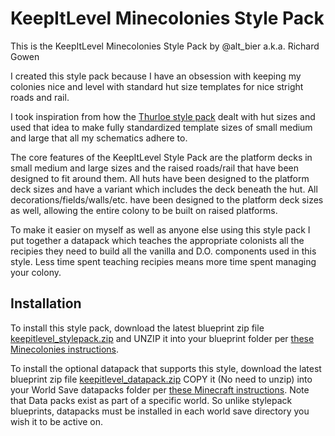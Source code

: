 # KeepItLevel Minecolonies Style Pack

This is the KeepItLevel Minecolonies Style Pack by @alt_bier a.k.a. Richard Gowen

I created this style pack because I have an obsession with keeping my colonies nice and level with standard hut size templates for nice stright roads and rail.

I took inspiration from how the [Thurloe style pack](https://www.planetminecraft.com/project/minecolonies-thurloe-style-pack/) dealt with hut sizes and used that idea to make fully standardized template sizes of small medium and large that all my schematics adhere to.

The core features of the KeepItLevel Style Pack are the platform decks in small medium and large sizes and the raised roads/rail that have been designed to fit around them.  All huts have been designed to the platform deck sizes and have a variant which includes the deck beneath the hut.  All decorations/fields/walls/etc. have been designed to the platform deck sizes as well, allowing the entire colony to be built on raised platforms.

To make it easier on myself as well as anyone else using this style pack I put together a datapack which teaches the appropriate colonists all the recipies they need to build all the vanilla and D.O. components used in this style.  Less time spent teaching recipies means more time spent managing your colony.

## Installation

To install this style pack, download the latest blueprint zip file [keepitlevel_stylepack.zip](/blueprints/keepitlevel_stylepack.zip) and UNZIP it into your blueprint folder per [these Minecolonies instructions](https://minecolonies.com/wiki/tutorials/schematics#how-do-i-install-custom-schematics-i-just-downloaded).

To install the optional datapack that supports this style, download the latest blueprint zip file [keepitlevel_datapack.zip](/datapacks/keepitlevel_datapack.zip) COPY it (No need to unzip) into your World Save datapacks folder per [these Minecraft instructions](https://minecraft.wiki/w/Tutorial:Installing_a_data_pack).  Note that Data packs exist as part of a specific world.  So unlike stylepack blueprints, datapacks must be installed in each world save directory you wish it to be active on.


